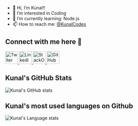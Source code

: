 - 👋 Hi, I’m Kunal!!
- 👀 I’m interested in Coding
- 🌱 I’m currently learning: Node.js
- 📫 How to reach me: [@KunalCodes](https://twitter.com/KunalCodes)

## Connect with me here 🤝

<a href="https://twitter.com/KunalCodes" alt="@KunalCodes">
  <img            src="https://camo.githubusercontent.com/35b0b8bfbd8840f35607fb56ad0a139047fd5d6e09ceb060c5c6f0a5abd1044c/68747470733a2f2f6564656e742e6769746875622e696f2f537570657254696e7949636f6e732f696d616765732f7376672f747769747465722e737667" width="40px" alt="Twiter">
 </a>

<a href="https://www.linkedin.com/in/kunal-chaudhari-657386219/" alt="Kunal Chaudhari">
  <img    src="https://camo.githubusercontent.com/c8a9c5b414cd812ad6a97a46c29af67239ddaeae08c41724ff7d945fb4c047e5/68747470733a2f2f6564656e742e6769746875622e696f2f537570657254696e7949636f6e732f696d616765732f7376672f6c696e6b6564696e2e737667" width="40px" alt="LinkedIn">
</a>

<a href="https://stackoverflow.com/users/17241439/kunal" alt="kunal">
  <img src="https://camo.githubusercontent.com/ad1dcdc76b0be1423e54a791d31311e91e8e89bb8492be214cfc3390e24c323d/68747470733a2f2f6564656e742e6769746875622e696f2f537570657254696e7949636f6e732f696d616765732f7376672f737461636b6f766572666c6f772e737667" width="40px" alt="StackOverFlow">

<a href="https://github.com/kc-codes" alt="kc-codes">
  <img src="https://camo.githubusercontent.com/b079fe922f00c4b86f1b724fbc2e8141c468794ce8adbc9b7456e5e1ad09c622/68747470733a2f2f6564656e742e6769746875622e696f2f537570657254696e7949636f6e732f696d616765732f7376672f6769746875622e737667" width="40px" alt="GitHub">
  </a>
 
 
## Kunal's GitHub Stats
  ![Kunal's GitHub stats](https://github-readme-stats.vercel.app/api?username=kc-codes&show_icons=true&theme=monokai&hide_title=true)
  
  
## Kunal's most used languages on Github
  ![Kunal's Language stats](https://github-readme-stats.vercel.app/api/top-langs?username=kc-codes&show_icons=true&locale=en&layout=compact&theme=monokai)
